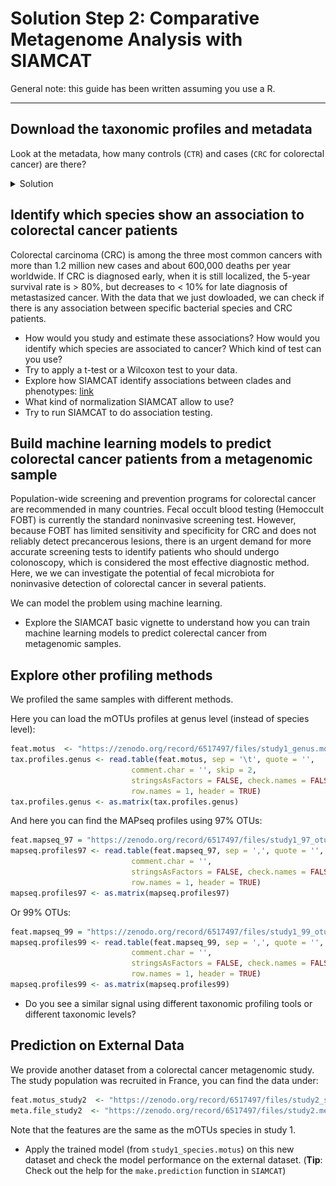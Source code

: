 # Solution Step 2: Comparative Metagenome Analysis with SIAMCAT

General note: this guide has been written assuming you use a R.

---

## Download the taxonomic profiles and metadata


Look at the metadata, how many controls (`CTR`) and cases (`CRC` for colorectal cancer) are there?
<details>
<summary markdown="span">Solution</summary>

We can check what there is in the metadata with:
```r
head(meta)
```

There are many columns, but the one we are interesed in is "Group":
```r
table(meta$Group)
```
Which results in:
```
CRC CTR 
 60  60 
```

There are 60 profiles from diseased patients (CRC) and 60 profiles from healthy individuals.

We can check if there is an overall trend in the profiles looking at a PCA plot:
```r
rel_ab = prop.table(tax.profiles,2)
log_rel_ab = log10(rel_ab+ 10^-4)

# remove zero rows
log_rel_ab = log_rel_ab[rowSums(rel_ab) > 0,]

pc <- prcomp(t(log_rel_ab),
             center = TRUE,
             scale. = TRUE)

df = data.frame(
  pc1 = pc$x[,1],
  pc2 = pc$x[,2],
  Group = as.factor(meta[rownames(pc$x),"Group"])
)

ggplot(df,aes(x = pc1,y = pc2, col = Group)) + geom_point()
```

![](../assets/images/Project3/step_2_pca.png)

Overall there is not a big shift visible from the PCA.

</details> 



## Identify which species show an association to colorectal cancer patients

Colorectal carcinoma (CRC) is among the three most common cancers with more than 1.2 million new cases and about 600,000 deaths per year worldwide. If CRC is diagnosed early, when it is still localized, the 5-year survival rate is > 80%, but decreases to < 10% for late diagnosis of metastasized cancer. With the data that we just dowloaded, we can check if there is any association between specific bacterial species and CRC patients.

- How would you study and estimate these associations? How would you identify which species are associated to cancer? Which kind of test can you use?
- Try to apply a t-test or a Wilcoxon test to your data.
- Explore how SIAMCAT identify associations between clades and phenotypes: [link](https://bioconductor.org/packages/release/bioc/vignettes/SIAMCAT/inst/doc/SIAMCAT_vignette.html)
- What kind of normalization SIAMCAT allow to use?
- Try to run SIAMCAT to do association testing.





## Build machine learning models to predict colorectal cancer patients from a metagenomic sample

Population-wide screening and prevention programs for colorectal cancer are recommended in many countries. Fecal occult blood testing (Hemoccult FOBT) is currently the standard noninvasive screening test. However, because FOBT has limited sensitivity and specificity for CRC and does not reliably detect precancerous lesions, there is an urgent demand for more accurate screening tests to identify patients who should undergo colonoscopy, which is considered the most effective diagnostic method. Here, we we can investigate the potential of fecal microbiota for noninvasive detection of colorectal cancer in several patients.

We can model the problem using machine learning.

- Explore the SIAMCAT basic vignette to understand how you can train machine learning models to predict colerectal cancer from metagenomic samples.



## Explore other profiling methods

We profiled the same samples with different methods.

Here you can load the mOTUs profiles at genus level (instead of species level):
``` R
feat.motus  <- "https://zenodo.org/record/6517497/files/study1_genus.motus"
tax.profiles.genus <- read.table(feat.motus, sep = '\t', quote = '',
                           comment.char = '', skip = 2,
                           stringsAsFactors = FALSE, check.names = FALSE,
                           row.names = 1, header = TRUE)
tax.profiles.genus <- as.matrix(tax.profiles.genus)
```

And here you can find the MAPseq profiles using 97% OTUs:
```R
feat.mapseq_97 = "https://zenodo.org/record/6517497/files/study1_97_otutable.mapseq"
mapseq.profiles97 <- read.table(feat.mapseq_97, sep = ',', quote = '',
                           comment.char = '',
                           stringsAsFactors = FALSE, check.names = FALSE,
                           row.names = 1, header = TRUE)
mapseq.profiles97 <- as.matrix(mapseq.profiles97)
```

Or 99% OTUs:
```R
feat.mapseq_99 = "https://zenodo.org/record/6517497/files/study1_99_otutable.mapseq"
mapseq.profiles99 <- read.table(feat.mapseq_99, sep = ',', quote = '',
                           comment.char = '',
                           stringsAsFactors = FALSE, check.names = FALSE,
                           row.names = 1, header = TRUE)
mapseq.profiles99 <- as.matrix(mapseq.profiles99)
```

- Do you see a similar signal using different taxonomic profiling tools or different taxonomic levels? 




## Prediction on External Data

We provide another dataset from a colorectal cancer 
metagenomic study. The study population was recruited in France, you can
find the data under:

```r
feat.motus_study2  <- "https://zenodo.org/record/6517497/files/study2_species.motus"
meta.file_study2  <- "https://zenodo.org/record/6517497/files/study2.metadata"
```

Note that the features are the same as the mOTUs species in study 1.

- Apply the trained model (from `study1_species.motus`) on this new dataset and check the model performance  on the external dataset. (**Tip**: Check out the help for the `make.prediction` function in `SIAMCAT`)
